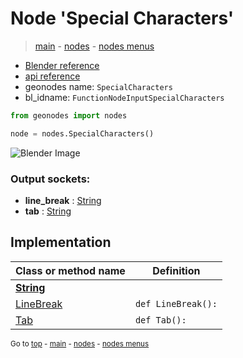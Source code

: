 # Node 'Special Characters'

> [main](../structure.md) - [nodes](nodes.md) - [nodes menus](nodes_menus.md)

- [Blender reference](https://docs.blender.org/manual/en/latest/modeling/geometry_nodes/text/special_characters.html)
- [api reference](https://docs.blender.org/api/current/bpy.types.FunctionNodeInputSpecialCharacters.html)
- geonodes name: `SpecialCharacters`
- bl_idname: `FunctionNodeInputSpecialCharacters`

```python
from geonodes import nodes

node = nodes.SpecialCharacters()
```

![Blender Image](https://docs.blender.org/manual/en/latest/_images/node-types_FunctionNodeInputSpecialCharacters.webp)

### Output sockets:

- **line_break** : [String](String.md)
- **tab** : [String](String.md)

## Implementation

| Class or method name | Definition |
|----------------------|------------|
| **[String](String.md)** |
| [LineBreak](String.md#LineBreak-staticmethod) | `def LineBreak():` |
| [Tab](String.md#Tab-staticmethod) | `def Tab():` |
<sub>Go to [top](#node-Special-Characters) - [main](../structure.md) - [nodes](nodes.md) - [nodes menus](nodes_menus.md)</sub>

